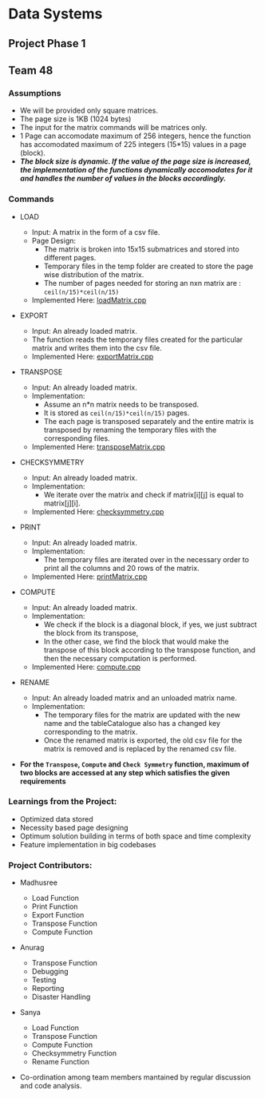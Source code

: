 # Data Systems
## Project Phase 1
## Team 48

### Assumptions
- We will be provided only square matrices.
- The page size is 1KB (1024 bytes)
- The input for the matrix commands will be matrices only.
- 1 Page can accomodate maximum of 256 integers, hence the function has accomodated maximum of 225 integers (15*15) values in a page (block).
- ***The block size is dynamic. If the value of the page size is increased, the implementation of the functions dynamically accomodates for it and handles the number of values in the blocks accordingly.***

### Commands
- LOAD
    - Input: A matrix in the form of a csv file.
    - Page Design: 
        - The matrix is broken into 15x15 submatrices and stored into different pages.
        - Temporary files in the temp folder are created to store the page wise distribution of the matrix.
        - The number of pages needed for storing an nxn matrix are : `ceil(n/15)*ceil(n/15)`
    - Implemented Here: [loadMatrix.cpp](../src/executors/loadMatrix.cpp)
- EXPORT
    - Input: An already loaded matrix.
    - The function reads the temporary files created for the particular matrix and writes them into the csv file.
    - Implemented Here: [exportMatrix.cpp](../src/executors/exportMatrix.cpp)
- TRANSPOSE
    - Input: An already loaded matrix.
    - Implementation:
        - Assume an n*n matrix needs to be transposed.
        - It is stored as `ceil(n/15)*ceil(n/15)` pages.
        - The each page is transposed separately and the entire matrix is transposed by renaming the temporary files with the corresponding files.
    - Implemented Here: [transposeMatrix.cpp](../src/executors/transposeMatrix.cpp)
- CHECKSYMMETRY
    - Input: An already loaded matrix.
    - Implementation:
        - We iterate over the matrix and check if matrix[i][j] is equal to matrix[j][i].
    - Implemented Here: [checksymmetry.cpp](../src/executors/checksymmetry.cpp)
- PRINT
    - Input: An already loaded matrix.
    - Implementation:
        - The temporary files are iterated over in the necessary order to print all the columns and 20 rows of the matrix.
    - Implemented Here: [printMatrix.cpp](../src/executors/printMatrix.cpp)
- COMPUTE 
    - Input: An already loaded matrix.
    - Implementation:
        - We check if the block is a diagonal block, if yes, we just subtract the block from its transpose,
        - In the other case, we find the block that would make the transpose of this block according to the transpose function, and then the necessary computation is performed.
    - Implemented Here: [compute.cpp](../src/executors/compute.cpp)
- RENAME
    - Input: An already loaded matrix and an unloaded matrix name.
    - Implementation:
        - The temporary files for the matrix are updated with the new name and the tableCatalogue also has a changed key corresponding to the matrix.
        - Once the renamed matrix is exported, the old csv file for the matrix is removed and is replaced by the renamed csv file.

- **For the `Transpose`, `Compute` and `Check Symmetry` function, maximum of two blocks are accessed at any step which satisfies the given requirements**

### Learnings from the Project:
- Optimized data stored
- Necessity based page designing
- Optimum solution building in terms of both space and time complexity
- Feature implementation in big codebases

### Project Contributors:
 - Madhusree
    - Load Function
    - Print Function
    - Export Function
    - Transpose Function
    - Compute Function
 - Anurag
    - Transpose Function
    - Debugging
    - Testing
    - Reporting
    - Disaster Handling
 - Sanya
    - Load Function
    - Transpose Function
    - Compute Function
    - Checksymmetry Function
    - Rename Function

- Co-ordination among team members mantained by regular discussion and code analysis.
